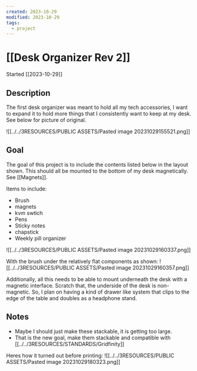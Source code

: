 ```yaml
---
created: 2023-10-29
modified: 2023-10-29
tags:
  - project
---
```

# [[Desk Organizer Rev 2]]
Started [[2023-10-29]]

## Description 
The first desk organizer was meant to hold all my tech accessories, I want to expand it to hold more things that I consistently want to keep at my desk. See below for picture of original. 

![[../../3RESOURCES/PUBLIC ASSETS/Pasted image 20231029155521.png]]

## Goal
The goal of this project is to include the contents listed below in the layout shown. This should all be mounted to the bottom of my desk magnetically. See [[Magnets]]. 

Items to include: 
- Brush
- magnets
- kvm swtich 
- Pens 
- Sticky notes
- chapstick 
- Weekly pill organizer

![[../../3RESOURCES/PUBLIC ASSETS/Pasted image 20231029160337.png]]

With the brush under the relatively flat components as shown: 
![[../../3RESOURCES/PUBLIC ASSETS/Pasted image 20231029160357.png]]

Additionally, all this needs to be able to mount underneath the desk with a magnetic interface. Scratch that, the underside of the desk is non-magnetic. So, I plan on having a kind of drawer like system that clips to the edge of the table and doubles as a headphone stand. 

## Notes
- Maybe I should just make these stackable, it is getting too large. 
- That is the new goal, make them stackable and compatible with [[../../3RESOURCES/STANDARDS/Gridfinity]]

Heres how it turned out before printing: 
![[../../3RESOURCES/PUBLIC ASSETS/Pasted image 20231029180323.png]]




